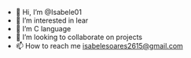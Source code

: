 - 👋 Hi, I’m @Isabele01
- 👀 I’m interested in lear
- 🌱 I’m C language
- 💞️ I’m looking to collaborate on projects
- 📫 How to reach me isabelesoares2615@gmail.com
<!---
Isabele01/Isabele01 is a ✨ special ✨ repository because its `README.md` (this file) appears on your GitHub profile.
You can click the Preview link to take a look at your changes.
--->
